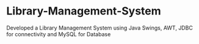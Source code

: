 # Library-Management-System
Developed a Library Management System using Java Swings, AWT, JDBC for connectivity and MySQL for Database

